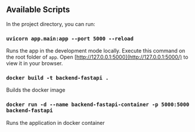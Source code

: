 ## Available Scripts

In the project directory, you can run:

### `uvicorn app.main:app --port 5000 --reload`

Runs the app in the development mode locally. Execute this command on the root folder of `app`.
Open [http://127.0.0.1:5000](http://127.0.0.1:5000/) to view it in your browser.

### `docker build -t backend-fastapi .`

Builds the docker image

### `docker run -d --name backend-fastapi-container -p 5000:5000 backend-fastapi`

Runs the application in docker container
